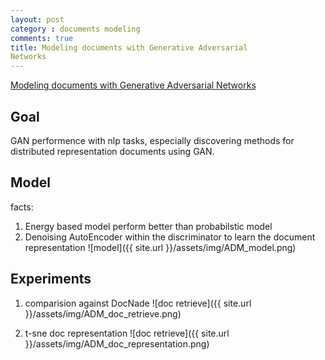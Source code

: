 ```yaml
---
layout: post
category : documents modeling
comments: true
title: Modeling documents with Generative Adversarial
Networks
---
```


[Modeling documents with Generative Adversarial
Networks](https://c4209155-a-62cb3a1a-s-sites.googlegroups.com/site/nips2016adversarial/WAT16_paper_19.pdf?attachauth=ANoY7cpcPs0IYgKKWHxlLIyz94Do8vTCgK7J_sk7JjlboTNEGjqt5jzwxV9cmGO8xXu2NQWlzSK95wDz6ijYBgZO-Renz6lq4XpdDIClMoluqgxQw5qXgCQ-f-wqFuYfPJFQuWRVdUNW0USiDGoI623a6QXX7B5xrAosWDc7sDltT6le1cdXJmweP2v7-z6Gt_ygW9YCfMhzmrMXYUjhHIkoghp9YGQp0FpEi2IMHKwg6appa4YLdos%3D&attredirects=0)

## Goal
GAN performence with nlp tasks, especially
discovering methods for distributed representation documents using GAN.

## Model
facts: 
1. Energy based model perform better than probabilstic model
2. Denoising AutoEncoder within the discriminator to learn the document representation 
![model]({{ site.url }}/assets/img/ADM_model.png)

## Experiments
1. comparision against DocNade
![doc retrieve]({{ site.url }}/assets/img/ADM_doc_retrieve.png)

2. t-sne doc representation 
![doc retrieve]({{ site.url }}/assets/img/ADM_doc_representation.png)

